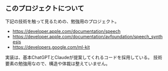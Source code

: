 ## このプロジェクトについて
下記の技術を触って見るための、勉強用のプロジェクト。
- https://developer.apple.com/documentation/speech
- https://developer.apple.com/documentation/avfoundation/speech_synthesis
- https://developers.google.com/ml-kit

実装は、基本ChatGPTとClaudeが提案してくれるコードを採用している。
技術要素の勉強用なので、構造や体裁は整えていません。
